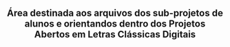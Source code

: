 <h2 style="text-align:center">Área destinada aos arquivos dos sub-projetos de alunos e orientandos dentro dos Projetos Abertos em Letras Clássicas Digitais</h2>
